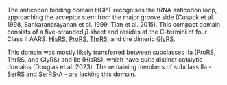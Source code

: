 The anticodon binding domain HGPT recognises the tRNA anticodon loop, approaching the acceptor stem from the major groove side (Cusack et al. 1998,  Sankaranarayanan et al. 1999, Tian et al. 2015). This compact domain consists of a five-stranded $\beta$ sheet and resides at the C-termini of four Class II AARS: [HisRS](/class2/his/), [ProRS](/class2/pro1/),  [ThrRS](/class2/thr/),  and  the dimeric  [GlyRS](/class2/gly1/).


This domain was mostly likely transferred between subclasses IIa (ProRS, ThrRS, and GlyRS) and IIc (HisRS), which have quite distinct catalytic domains (Douglas et al. 2023). The remaining members of subclass IIa - [SerRS](/class2/ser1/) and [SerRS-A](/class2/ser2/) - are lacking this domain.

